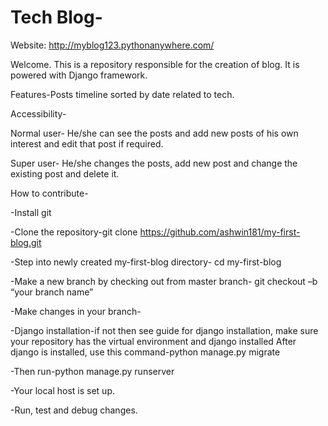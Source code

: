 # Tech Blog-

Website:  http://myblog123.pythonanywhere.com/

Welcome. This is a repository responsible for the creation of blog. It is powered with Django framework.

Features-Posts timeline sorted by date related to tech.

Accessibility-

Normal user- 
He/she can see the posts and add new posts of his own interest and edit that post if required. 

Super user- 
He/she changes the posts, add new post and change the existing post and delete it.

How to contribute-

-Install git

-Clone the repository-git clone https://github.com/ashwin181/my-first-blog.git

-Step into newly created my-first-blog directory- cd my-first-blog

-Make a new branch by checking out from master branch- git checkout –b “your branch name”

-Make changes in your branch-

-Django installation-if not then see guide for django installation, make sure your repository has the virtual environment and django installed
After django is installed, use this command-python manage.py migrate

-Then run-python manage.py runserver

-Your local host is set up. 

-Run, test and debug changes.
